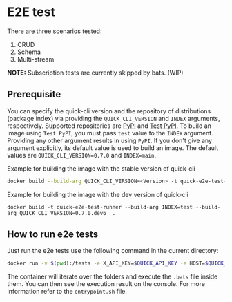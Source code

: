 # E2E test
There are three scenarios tested: </br>
1. CRUD
2. Schema
3. Multi-stream

**NOTE:** Subscription tests are currently skipped by bats. (WIP)

## Prerequisite
You can specify the quick-cli version and the repository of distributions (package index)
via providing the `QUICK_CLI_VERSION` and `INDEX` arguments, respectively. 
Supported repositories are [PyPI](https://pypi.org/)
and [Test PyPI](https://test.pypi.org/).
To build an image using `Test PyPI`,
you must pass `test` value to the `INDEX` argument.
Providing any other argument results in using `PyPI`.
If you don't give any argument explicitly,
its default value is used to build an image. 
The default values are `QUICK_CLI_VERSION=0.7.0` and `INDEX=main`.

Example for building the image with the stable version of quick-cli
```bash
docker build --build-arg QUICK_CLI_VERSION=<Version> -t quick-e2e-test-runner:<TAG> .
```
Example for building the image with the dev version of quick-cli
```
docker build -t quick-e2e-test-runner --build-arg INDEX=test --build-arg QUICK_CLI_VERSION=0.7.0.dev6  .
```


## How to run e2e tests
Just run the e2e tests use the following command in the current directory:
```bash
docker run -v $(pwd):/tests -e X_API_KEY=$QUICK_API_KEY -e HOST=$QUICK_HOST quick-e2e-test-runner --rm -it 
```
The container will iterate over the folders and execute the `.bats` file inside them. You can then see the execution result on the console. For more information refer to the `entrypoint.sh` file.
